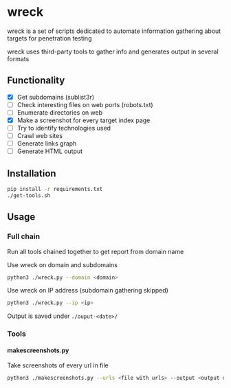 # wreck

wreck is a set of scripts dedicated to automate information gathering about targets for penetration testing

wreck uses third-party tools to gather info and generates output in several formats

## Functionality
 - [x] Get subdomains (sublist3r)
 - [ ] Check interesting files on web ports (robots.txt)
 - [ ] Enumerate directories on web
 - [x] Make a screenshot for every target index page
 - [ ] Try to identify technologies used
 - [ ] Crawl web sites
 - [ ] Generate links graph
 - [ ] Generate HTML output

## Installation
```bash
pip install -r requirements.txt
./get-tools.sh
```

## Usage
### Full chain
Run all tools chained together to get report from domain name


Use wreck on domain and subdomains
```bash
python3 ./wreck.py --domain <domain>
```

Use wreck on IP address (subdomain gathering skipped)
```bash
python3 ./wreck.py --ip <ip>
```

Output is saved under `./ouput-<date>/`

### Tools
#### makescreenshots.py
Take screenshots of every url in file
```bash
python3 ./makescreenshots.py --urls <file with urls> --output <output directory>
```
